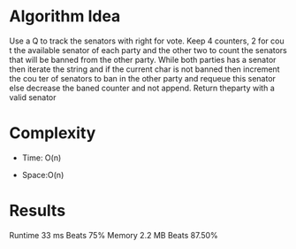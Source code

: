 # Algorithm Idea

Use a Q to track the senators with right for vote. Keep 4 counters, 2 for cou t the available senator of each party and the other two to count the senators that will be banned from the other party. While both parties has a senator then iterate the string and if the current char is not banned then increment the cou ter of senators to ban in the other party and requeue this senator else decrease the baned counter and not append. Return theparty with a valid senator

# Complexity

- Time: O(n)

- Space:O(n)

# Results

Runtime
33 ms
Beats
75%
Memory
2.2 MB
Beats
87.50%

